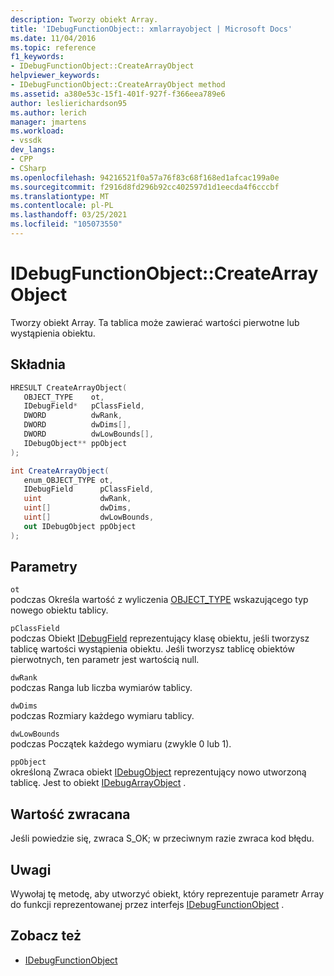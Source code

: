 ```yaml
---
description: Tworzy obiekt Array.
title: 'IDebugFunctionObject:: xmlarrayobject | Microsoft Docs'
ms.date: 11/04/2016
ms.topic: reference
f1_keywords:
- IDebugFunctionObject::CreateArrayObject
helpviewer_keywords:
- IDebugFunctionObject::CreateArrayObject method
ms.assetid: a380e53c-15f1-401f-927f-f366eea789e6
author: leslierichardson95
ms.author: lerich
manager: jmartens
ms.workload:
- vssdk
dev_langs:
- CPP
- CSharp
ms.openlocfilehash: 94216521f0a57a76f83c68f168ed1afcac199a0e
ms.sourcegitcommit: f2916d8fd296b92cc402597d1d1eecda4f6cccbf
ms.translationtype: MT
ms.contentlocale: pl-PL
ms.lasthandoff: 03/25/2021
ms.locfileid: "105073550"
---
```

# <a name="idebugfunctionobjectcreatearrayobject"></a>IDebugFunctionObject::CreateArrayObject
Tworzy obiekt Array. Ta tablica może zawierać wartości pierwotne lub wystąpienia obiektu.

## <a name="syntax"></a>Składnia

```cpp
HRESULT CreateArrayObject( 
   OBJECT_TYPE    ot,
   IDebugField*   pClassField,
   DWORD          dwRank,
   DWORD          dwDims[],
   DWORD          dwLowBounds[],
   IDebugObject** ppObject
);
```

```csharp
int CreateArrayObject(
   enum_OBJECT_TYPE ot,
   IDebugField      pClassField,
   uint             dwRank,
   uint[]           dwDims,
   uint[]           dwLowBounds,
   out IDebugObject ppObject
);
```

## <a name="parameters"></a>Parametry
`ot`\
podczas Określa wartość z wyliczenia [OBJECT_TYPE](../../../extensibility/debugger/reference/object-type.md) wskazującego typ nowego obiektu tablicy.

`pClassField`\
podczas Obiekt [IDebugField](../../../extensibility/debugger/reference/idebugfield.md) reprezentujący klasę obiektu, jeśli tworzysz tablicę wartości wystąpienia obiektu. Jeśli tworzysz tablicę obiektów pierwotnych, ten parametr jest wartością null.

`dwRank`\
podczas Ranga lub liczba wymiarów tablicy.

`dwDims`\
podczas Rozmiary każdego wymiaru tablicy.

`dwLowBounds`\
podczas Początek każdego wymiaru (zwykle 0 lub 1).

`ppObject`\
określoną Zwraca obiekt [IDebugObject](../../../extensibility/debugger/reference/idebugobject.md) reprezentujący nowo utworzoną tablicę. Jest to obiekt [IDebugArrayObject](../../../extensibility/debugger/reference/idebugarrayobject.md) .

## <a name="return-value"></a>Wartość zwracana
 Jeśli powiedzie się, zwraca S_OK; w przeciwnym razie zwraca kod błędu.

## <a name="remarks"></a>Uwagi
 Wywołaj tę metodę, aby utworzyć obiekt, który reprezentuje parametr Array do funkcji reprezentowanej przez interfejs [IDebugFunctionObject](../../../extensibility/debugger/reference/idebugfunctionobject.md) .

## <a name="see-also"></a>Zobacz też
- [IDebugFunctionObject](../../../extensibility/debugger/reference/idebugfunctionobject.md)
